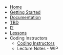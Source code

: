 * [Home](README.md)  
* [Getting Started](other/Getting-Started.md)  
* [Documentation](docsu/README.md)  
* [TBD](other/tbd.md)  
* [l2](l2/l2.md)  
* [Lessons](other/Home.md)
* Coding Instructors
  * [Coding Instructors](docsu/coding_program_admins.md)
  * Lecture Notes - WIP